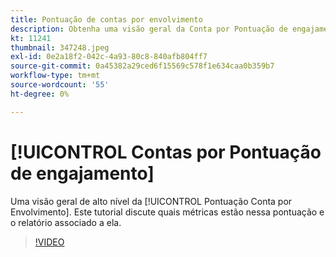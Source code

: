 ```yaml
---
title: Pontuação de contas por envolvimento
description: Obtenha uma visão geral da Conta por Pontuação de engajamento. Saiba quais métricas estão nessa pontuação e o relatório associado a ela.
kt: 11241
thumbnail: 347248.jpeg
exl-id: 0e2a18f2-042c-4a93-80c8-840afb804ff7
source-git-commit: 0a45382a29ced6f15569c578f1e634caa0b359b7
workflow-type: tm+mt
source-wordcount: '55'
ht-degree: 0%

---
```


# [!UICONTROL Contas por Pontuação de engajamento]

Uma visão geral de alto nível da [!UICONTROL Pontuação Conta por Envolvimento].  Este tutorial discute quais métricas estão nessa pontuação e o relatório associado a ela.

>[!VIDEO](https://video.tv.adobe.com/v/347248/?quality=12&learn=on)
